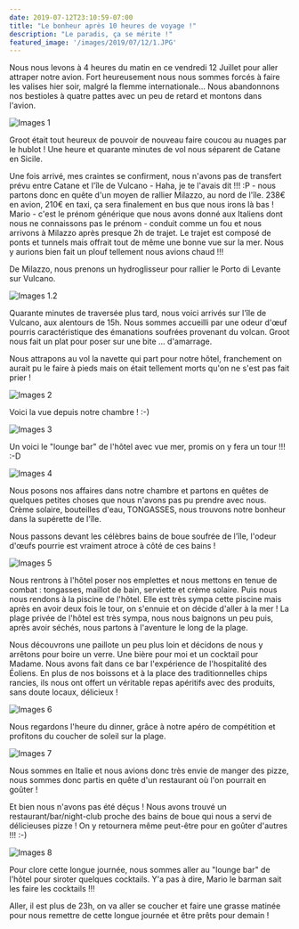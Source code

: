 ```yaml
---
date: 2019-07-12T23:10:59-07:00
title: "Le bonheur après 10 heures de voyage !"
description: "Le paradis, ça se mérite !"
featured_image: '/images/2019/07/12/1.JPG'
---
```


Nous nous levons à 4 heures du matin en ce vendredi 12 Juillet pour aller attraper notre avion. Fort heureusement nous nous sommes forcés à faire les valises hier soir, malgré la flemme internationale... Nous abandonnons nos bestioles à quatre pattes avec un peu de retard et montons dans l'avion. 

![Images 1](/images/2019/07/12/1.jpeg)

Groot était tout heureux de pouvoir de nouveau faire coucou au nuages par le hublot ! Une heure et quarante minutes de vol nous séparent de Catane en Sicile. 

Une fois arrivé, mes craintes se confirment, nous n'avons pas de transfert prévu entre Catane et l'île de Vulcano - Haha, je te l'avais dit !!! :P - nous partons donc en quête d'un moyen de rallier Milazzo, au nord de l'île. 238€ en avion, 210€ en taxi, ça sera finalement en bus que nous irons là bas ! Mario - c'est le prénom générique que nous avons donné aux Italiens dont nous ne connaissons pas le prénom - conduit comme un fou et nous arrivons à Milazzo après presque 2h de trajet. Le trajet est composé de ponts et tunnels mais offrait tout de même une bonne vue sur la mer. Nous y aurions bien fait un plouf tellement nous avions chaud !!!

De Milazzo, nous prenons un hydroglisseur pour rallier le Porto di Levante sur Vulcano. 

![Images 1.2](/images/2019/07/12/1.2.jpeg)

Quarante minutes de traversée plus tard, nous voici arrivés sur l'île de Vulcano, aux alentours de 15h. Nous sommes accueilli par une odeur d'œuf pourris caractéristique des émanations soufrées provenant du volcan. Groot nous fait un plat pour poser sur une bite ... d'amarrage. 

Nous attrapons au vol la navette qui part pour notre hôtel, franchement on aurait pu le faire à pieds mais on était tellement morts qu'on ne s'est pas fait prier !

![Images 2](/images/2019/07/12/2.jpeg)

Voici la vue depuis notre chambre ! :-)

![Images 3](/images/2019/07/12/3.jpeg)

Un voici le "lounge bar" de l'hôtel avec vue mer, promis on y fera un tour !!! :-D

![Images 4](/images/2019/07/12/4.jpeg)

Nous posons nos affaires dans notre chambre et partons en quêtes de quelques petites choses que nous n'avons pas pu prendre avec nous. Crème solaire, bouteilles d'eau, TONGASSES, nous trouvons notre bonheur dans la supérette de l'île. 

Nous passons devant les célèbres bains de boue soufrée de l'île, l'odeur d'œufs pourrie est vraiment atroce à côté de ces bains !

![Images 5](/images/2019/07/12/5.jpeg)

Nous rentrons à l'hôtel poser nos emplettes et nous mettons en tenue de combat : tongasses, maillot de bain, serviette et crème solaire. Puis nous nous rendons à la piscine de l'hôtel. Elle est très sympa cette piscine mais après en avoir deux fois le tour, on s'ennuie et on décide d'aller à la mer ! La plage privée de l'hôtel est très sympa, nous nous baignons un peu puis, après avoir séchés, nous partons à l'aventure le long de la plage. 

Nous découvrons une paillote un peu plus loin et décidons de nous y arrêtons pour boire un verre. Une bière pour moi et un cocktail pour Madame. Nous avons fait dans ce bar l'expérience de l'hospitalité des Éoliens. En plus de nos boissons et à la place des traditionnelles chips rancies, ils nous ont offert un véritable repas apéritifs avec des produits, sans doute locaux, délicieux !

![Images 6](/images/2019/07/12/6.jpeg)

Nous regardons l'heure du dinner, grâce à notre apéro de compétition et profitons du coucher de soleil sur la plage. 

![Images 7](/images/2019/07/12/7.jpeg)

Nous sommes en Italie et nous avions donc très envie de manger des pizze, nous sommes donc partis en quête d'un restaurant où l'on pourrait en goûter !

Et bien nous n'avons pas été déçus ! Nous avons trouvé un restaurant/bar/night-club proche des bains de boue qui nous a servi de délicieuses pizze ! On y retournera même peut-être pour en goûter d'autres !!! :-)

![Images 8](/images/2019/07/12/8.jpeg)

Pour clore cette longue journée, nous sommes aller au "lounge bar" de l'hôtel pour siroter quelques cocktails. Y'a pas à dire, Mario le barman sait les faire les cocktails !!!

Aller, il est plus de 23h, on va aller se coucher et faire une grasse matinée pour nous remettre de cette longue journée et être prêts pour demain !
